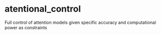 # atentional_control

Full control of attention models given specific accuracy and computational power as constraints